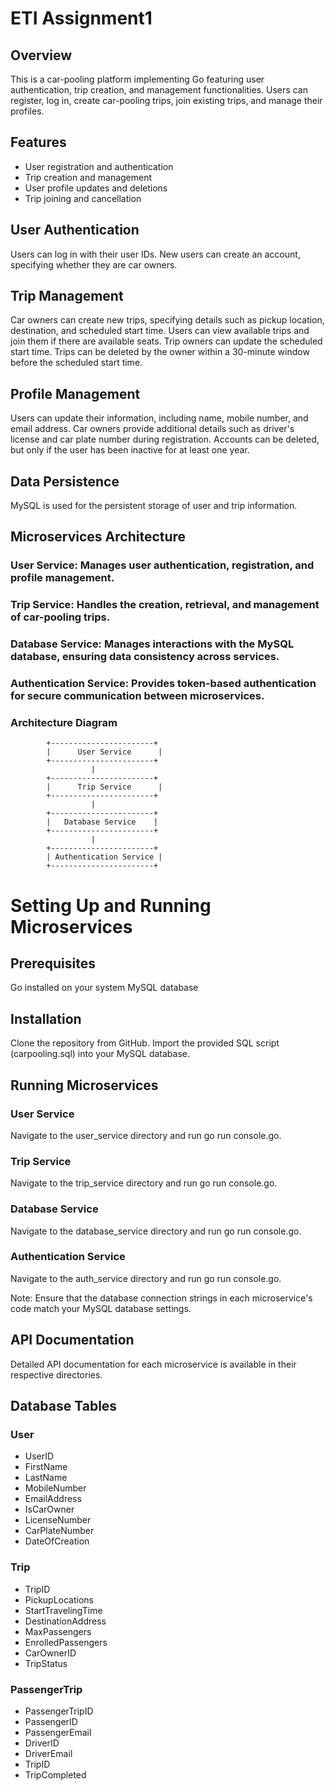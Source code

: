# ETI Assignment1

## Overview

This is a car-pooling platform implementing Go featuring user authentication, trip creation, and management functionalities. Users can register, log in, create car-pooling trips, join existing trips, and manage their profiles.

## Features

* User registration and authentication
* Trip creation and management
* User profile updates and deletions
* Trip joining and cancellation

## User Authentication
Users can log in with their user IDs.
New users can create an account, specifying whether they are car owners.

## Trip Management
Car owners can create new trips, specifying details such as pickup location, destination, and scheduled start time.
Users can view available trips and join them if there are available seats.
Trip owners can update the scheduled start time.
Trips can be deleted by the owner within a 30-minute window before the scheduled start time.

## Profile Management
Users can update their information, including name, mobile number, and email address.
Car owners provide additional details such as driver's license and car plate number during registration.
Accounts can be deleted, but only if the user has been inactive for at least one year.

## Data Persistence

MySQL is used for the persistent storage of user and trip information.

## Microservices Architecture
### User Service: Manages user authentication, registration, and profile management.
### Trip Service: Handles the creation, retrieval, and management of car-pooling trips.
### Database Service: Manages interactions with the MySQL database, ensuring data consistency across services.
### Authentication Service: Provides token-based authentication for secure communication between microservices.

### Architecture Diagram

            +-----------------------+
            |      User Service      |
            +-----------------------+
                      |
            +-----------------------+
            |      Trip Service      |
            +-----------------------+
                      |
            +-----------------------+
            |   Database Service    |
            +-----------------------+
                      |
            +-----------------------+
            | Authentication Service |
            +-----------------------+

# Setting Up and Running Microservices

## Prerequisites
Go installed on your system
MySQL database

## Installation
Clone the repository from GitHub.
Import the provided SQL script (carpooling.sql) into your MySQL database.

## Running Microservices

### User Service 

Navigate to the user_service directory and run go run console.go.

### Trip Service

Navigate to the trip_service directory and run go run console.go.

### Database Service

Navigate to the database_service directory and run go run console.go.

### Authentication Service 

Navigate to the auth_service directory and run go run console.go.

Note: Ensure that the database connection strings in each microservice's code match your MySQL database settings.

## API Documentation
Detailed API documentation for each microservice is available in their respective directories.

## Database Tables
### User
* UserID
* FirstName
* LastName
* MobileNumber
* EmailAddress
* IsCarOwner
* LicenseNumber
* CarPlateNumber
* DateOfCreation

### Trip
* TripID
* PickupLocations
* StartTravelingTime
* DestinationAddress
* MaxPassengers
* EnrolledPassengers
* CarOwnerID
* TripStatus
 
### PassengerTrip
* PassengerTripID
* PassengerID
* PassengerEmail
* DriverID
* DriverEmail
* TripID
* TripCompleted

